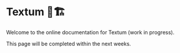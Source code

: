# Textum 🚧🏗️

Welcome to the online documentation for Textum (work in progress).

This page will be completed within the next weeks.
